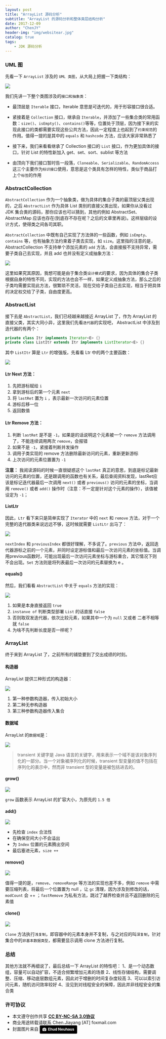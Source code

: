 ```yaml
---
layout: post
title: "ArrayList 源码分析"
subtitle: "ArrayList 的源码分析和整体类层结构分析"
date: 2017-12-09
author: "ChenJY"
header-img: "img/websitear.jpg"
catalog: true
tags: 
    - JDK 源码分析
---
```


### UML 图
先看一下 `ArrayList` 涉及的 `UML 类图`，从大局上把握一下类结构：

![](http://o9oomuync.bkt.clouddn.com/arraylistArrayList%E7%B1%BB%E5%9B%BE.png)

我们先讲一下整个类图涉及的`接口和抽象类`：
* 最顶层是 `Iterable` 接口，Iterable 意思是可迭代的，用于形容接口很合适。

* 紧接着是 `Collection` 接口，继承自 `Iterable`，并添加了一些集合类的常用函数：`size()`、`isEmpty()`、`contains()`等等，位置处于顶层，因为接下来的实现此接口的类都需要实现这些公共方法，因此一定程度上也起到了`约束规范`的作用。值得一提的是其中的 `equals` 和 `hashcode` 方法，应该大家非常熟悉了

* 接下来，我们来看看继承了 Collection 接口的 `List` 接口，作为更加具体的接口，针对 List 的特性新加入 get、set、sort、sublist 等方法

* 由顶向下我们接口暂时告一段落，`Cloneable`、`Serializable`、`RandomAccess` 这三个主要作为`标识接口`使用，意思是这个类具有怎样的特性，类似于商品打上个`标签`的作用

### AbstractCollection
`AbstractCollection` 作为一个抽象类，做为具体的集合子类的最顶层父类出现的，之后 `AbstractList` 作为具体 List 类别的直接父类出现，如果你从没看过 JDK 集合类的源码，那你应该也可以猜到，其他的例如 AbstractSet、AbstractMap 应该也存在(到底存不存在呢？之后的文章里再说)。这样层级的设计方式，使得类之间各司其职。

`AbstractCollection` 中既有自己实现了方法体的一些函数，例如 `isEmpty`、`contains` 等，也有抽象方法约束着子类去实现，如 `size`。这里指的注意的是，AbstractCollection 不支持单个添加元素的 `add` 方法，会直接报不支持异常，需要子类自己去实现，并且 add 也并没有定义成抽象方法：

![](http://o9oomuync.bkt.clouddn.com/arraylistadd%E6%96%B9%E6%B3%95.png)

这里如果究其原因，我想可能是由于集合类`设计模式`的要求，因为具体的集合子类根据自身的特性不同，实现的方法也会不一样，如果定义成抽象方法，那么之后的子类均需要实现此方法，很繁琐不灵活，现在交给子类自己去实现，相当于把具体的决定权交给了子类，自由度更高。

### AbstractList
接下去是 `AbstractList`，我们已经越来越接近 ArrayList 了，作为 ArrayList 的直接父类，其实大同小异，这里我们先看`迭代器`的实现吧，
AbstractList 中涉及到迭代器的有两个：

```java
private class Itr implements Iterator<E> {}
private class ListItr extends Itr implements ListIterator<E> {}
```
其中 `ListItr` 算是 `Ltr` 的增强版，先看看 Ltr 中的两个主要函数：

![](http://o9oomuync.bkt.clouddn.com/arraylistnext&remove.png)

#### Ltr Next 方法：

1. 先把游标赋给 `i`
2. 拿到游标后的第一个元素 `next`
3. 将 `lastRet` 置为 `i` ，表示最新一次访问的元素位置
4. 游标后移一位
5. 返回数值

#### Ltr Remove 方法：

1. 判断 `lastRet` 是不是 `-1`，如果是的话说明这个元素被一个 `remove` 方法调用了，不能连续调用两次 `remove`，会报错
2. 如果不是 `-1`，紧接着判断并发操作
3. 调用子类实现的 remove 方法删除最新访问的元素，重新更新游标
4. 上次访问的元素位置置为 `-1`

**注意：** 我阅读源码的时候一直很疑惑这个 `lastRet` 真正的意思，到底是标记最新访问的元素的位置，还是跟调用的函数也有关系，最后查阅资料发现，lastRet应该是标记迭代器最后一次调用 `next()` 或者 `previous()` 访问的元素的坐标，当调用 `remove()` 或者 `add()` 操作时（注意：不一定是针对这个元素的操作），该值被设定为 `-1`；

#### ListLtr 
因此，`Ltr` 看下来只是简单实现了 `Iterator` 中的 `next` 和 `remove` 方法，对于一个完整的迭代器类来说远远不够，这时候就需要 `ListLtr` 出马了：

![](http://o9oomuync.bkt.clouddn.com/arraylistprevious&set.png)

`nextIndex` 和 `previousIndex` 都很好理解，不多说了。`previous` 方法中，返回迭代器游标之前的一个元素，并同时设定游标值和最后一次访问元素的坐标值。当调用previous函数时，可能出现最后一次访问元素坐标与游标重合，其它情况下则不会出现。`Set` 方法则是将列表最后一次访问的元素替换为 e 。

#### equals()

然后，我们看看 `AbstractList` 中关于 `equals` 方法的实现：

![](http://o9oomuync.bkt.clouddn.com/arraylistequals.png)

1. 如果是本身直接返回 `true`
2. `instanve of` 判断类型部署 `List` 的话直接 `false`
3. 否则取双发迭代器，依次比较元素，如果其中一个为 `null` 又或者 二者不相等 就 `false`
4. 为啥不先判断长度是否一样呢？

### ArrayList
终于来到 ArrayList 了，之前所有的铺垫要到了交出成绩的时刻。

#### 构造器
ArrayList 提供三种形式的构造器：

![](http://o9oomuync.bkt.clouddn.com/arraylistconstructor.png)

1. 第一种参数构造器，传入初始大小
2. 第二种无参构造器
3. 第三种参数构造器传入集合

#### 数据域
ArrayList 的`数据域`是：

![](http://o9oomuync.bkt.clouddn.com/arraylistelement.png)

> transient 关键字是 Java 语言的关键字，用来表示一个域不是该对象序列化的一部分。当一个对象被序列化的时候，transient 型变量的值不包括在序列化的表示中，然而非 transient 型的变量是被包括进去的。

#### grow()
![](http://o9oomuync.bkt.clouddn.com/arraylistgrow.png)

`grow` 函数表示 ArrayList 的扩容大小，为原先的 `1.5 倍`

#### add()
![](http://o9oomuync.bkt.clouddn.com/arraylistadd1.png)

* 先检查 `index` 合法性
* 在确保空间大小不会溢出
* 为 `Index` 位置的元素腾出空间
* 最后塞进元素，`size ++`

#### remove()
![](http://o9oomuync.bkt.clouddn.com/arraylistremove.png)

值得一提的是，`remove`、`removeRange` 等方法的实现也差不多，例如 `remove` 中需要压缩列表，将最后一个位置置为 null ，让 `gc` 清理，因为涉及到修改的话，`modCount` 会 ++ ；`fastRemove` 为私有方法，跳过了越界检查并且不返回删除的元素值

#### clone()
![](http://o9oomuync.bkt.clouddn.com/arraylistclone.png)

`Clone` 方法执行`浅复制`，即容器中的元素本身并不复制，与之对应的叫`深复制`，针对集合中的`非基本数据类型`，都需要显示调用 clone 方法进行复制。

### 总结
其他方法就不再细说了，最后总结一下 ArrayList 的特性吧：
1、是一个动态数组，容量可以自动扩容，不适合频繁增加元素的场景
2、线性存储结构，需要调整、压缩、移动底层数组元素，因此对于增删的时间复杂度较高
3、可以以索引访问元素，随机访问效率较好
4、没见到对线程安全的保障，因此并非线程安全的集合类

### 许可协议
* 本文遵守创作共享 <a href="https://creativecommons.org/licenses/by-nc-sa/3.0/cn/" target="_blank"><b>CC BY-NC-SA 3.0协议</b></a>
* 商业用途转载请联系 Chen.Jiayang [AT] foxmail.com
* 封面图片来自 <a style="background-color:black;color:white;text-decoration:none;padding:4px 6px;font-family:-apple-system, BlinkMacSystemFont, &quot;San Francisco&quot;, &quot;Helvetica Neue&quot;, Helvetica, Ubuntu, Roboto, Noto, &quot;Segoe UI&quot;, Arial, sans-serif;font-size:12px;font-weight:bold;line-height:1.2;display:inline-block;border-radius:3px;" href="https://unsplash.com/@paramir?utm_medium=referral&amp;utm_campaign=photographer-credit&amp;utm_content=creditBadge" target="_blank" rel="noopener noreferrer" title="Download free do whatever you want high-resolution photos from Ehud Neuhaus"><span style="display:inline-block;padding:2px 3px;"><svg xmlns="http://www.w3.org/2000/svg" style="height:12px;width:auto;position:relative;vertical-align:middle;top:-1px;fill:white;" viewBox="0 0 32 32"><title></title><path d="M20.8 18.1c0 2.7-2.2 4.8-4.8 4.8s-4.8-2.1-4.8-4.8c0-2.7 2.2-4.8 4.8-4.8 2.7.1 4.8 2.2 4.8 4.8zm11.2-7.4v14.9c0 2.3-1.9 4.3-4.3 4.3h-23.4c-2.4 0-4.3-1.9-4.3-4.3v-15c0-2.3 1.9-4.3 4.3-4.3h3.7l.8-2.3c.4-1.1 1.7-2 2.9-2h8.6c1.2 0 2.5.9 2.9 2l.8 2.4h3.7c2.4 0 4.3 1.9 4.3 4.3zm-8.6 7.5c0-4.1-3.3-7.5-7.5-7.5-4.1 0-7.5 3.4-7.5 7.5s3.3 7.5 7.5 7.5c4.2-.1 7.5-3.4 7.5-7.5z"></path></svg></span><span style="display:inline-block;padding:2px 3px;">Ehud Neuhaus</span></a>